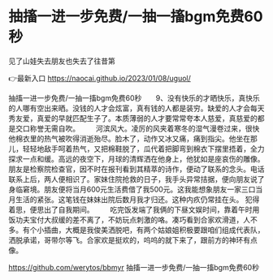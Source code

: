 # 抽搐一进一步免费/一抽一搐bgm免费60秒
见了山娃失去朋友也失去了往昔第

👉最新入口 https://naocai.github.io/2023/01/08/uguol/

抽搐一进一步免费/一抽一搐bgm免费60秒　　9、没有快乐的才晒快乐，真快乐的人哪有空出来晒。没钱的人才会炫富，真有钱的人都是装穷。缺爱的人才会每天秀友爱，真爱的早就匹配生子了。本质薄弱的人才要常常夸本人慈爱，真慈爱的都是交口称誉无需自吹。
　　河滨风大。凌厉的风夹着寒冬的湿气漫卷过来，很快他棉衣里的热气被吹得消逝殆尽。脸木了，动作又冰又痛，痛到指尖。他坐在那儿，轻轻地敌手呵着热气，又把棉鞋脱了，瓜代着把脚弯到棉衣下摆里捂着，全力探求一点和缓。高远的夜空下，月球的清辉洒在他身上，他犹如是座哀伤的雕像。
朋友是检察院检查官，因不时在报刊看到其精萃的诗作，便动了联系的念头。电话联系上后，两人便相识了。家妹住院抢救的日子，我手头异常拮据，便向朋友说了身临窘境。朋友便将当月600元生活费借了我500元。这我能想象朋友一家三口当月生活的紧张。这笔钱在妹妹出院后数月我才归还。这种内疚仍常挂在头。
犯得着思，便思出了自我期间。
　　吃完饭发端了我俩的下昼文娱时间，靠着午时用饭功夫宝付大叔缓的差不离了，不妨玩点刺激的咯。凑巧看到合家欢滑道，人不多。有个小插曲，大概是我俊美洒脱吧，有两个姑娘姐积极要跟咱们组成代表队，洒脱承诺，哥带尔等飞。合家欢是挺欢的，呜呜的就下来了，跟前方的神环有点像。

https://github.com/werytos/bbmyr
抽搐一进一步免费/一抽一搐bgm免费60秒
